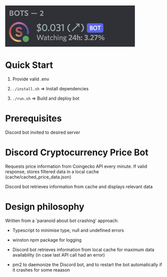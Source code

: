 ![](./images/screenshot.png)


# Quick Start

1. Provide valid .env

2. `./install.sh` => Install dependencies

3. `./run.sh` => Build and deploy bot


# Prerequisites

Discord bot invited to desired server


# Discord Cryptocurrency Price Bot

Requests price information from Coingecko API every minute. If valid response, stores filtered data in a local cache (cache/cached_price_data.json)

Discord bot retrieves information from cache and displays relevant data


# Design philosophy

Written from a 'paranoid about bot crashing' approach:

- Typescript to minimise type, null and undefined errors

- winston npm package for logging

- Discord bot retrieves information from local cache for maximum data availability (in case last API call had an error)

- pm2 to daemonize the Discord bot, and to restart the bot automatically if it crashes for some reaason